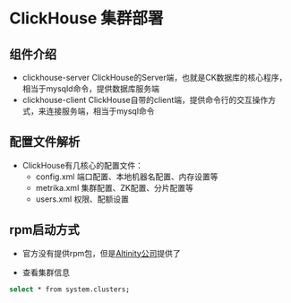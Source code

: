 # ClickHouse 集群部署

## 组件介绍
- clickhouse-server ClickHouse的Server端，也就是CK数据库的核心程序，相当于mysqld命令，提供数据库服务端
- clickhouse-client ClickHouse自带的client端，提供命令行的交互操作方式，来连接服务端，相当于mysql命令

## 配置文件解析
- ClickHouse有几核心的配置文件：
    - config.xml 端口配置、本地机器名配置、内存设置等
    - metrika.xml 集群配置、ZK配置、分片配置等
    - users.xml 权限、配额设置


## rpm启动方式
- 官方没有提供rpm包，但是[Altinity公司](https://packagecloud.io/Altinity/clickhouse)提供了



- 查看集群信息
```bash
select * from system.clusters;
```